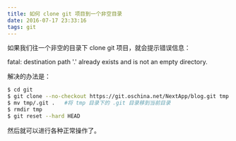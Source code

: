 ```yaml
---
title: 如何 clone git 项目到一个非空目录
date: 2016-07-17 23:33:16
tags: git
---
```


如果我们往一个非空的目录下 clone git 项目，就会提示错误信息：

fatal: destination path '.' already exists and is not an empty directory.

解决的办法是：

``` bash
$ cd git
$ git clone --no-checkout https://git.oschina.net/NextApp/blog.git tmp
$ mv tmp/.git .   #将 tmp 目录下的 .git 目录移到当前目录
$ rmdir tmp
$ git reset --hard HEAD
```
然后就可以进行各种正常操作了。